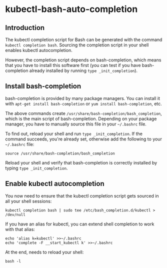 # kubectl-bash-auto-completion

## Introduction
The kubectl completion script for Bash can be generated with the command ```kubectl completion bash```. Sourcing the completion script in your shell enables kubectl autocompletion.

However, the completion script depends on bash-completion, which means that you have to install this software first (you can test if you have bash-completion already installed by running ```type _init_completion```).

## Install bash-completion
bash-completion is provided by many package managers. You can install it with ```apt-get install bash-completion``` or ```yum install bash-completion```, etc.

The above commands create ```/usr/share/bash-completion/bash_completion```, which is the main script of bash-completion. Depending on your package manager, you have to manually source this file in your ```~/.bashrc``` file.

To find out, reload your shell and run ```type _init_completion```. If the command succeeds, you're already set, otherwise add the following to your ```~/.bashrc``` file:

```
source /usr/share/bash-completion/bash_completion
```

Reload your shell and verify that bash-completion is correctly installed by typing ```type _init_completion```.

## Enable kubectl autocompletion
You now need to ensure that the kubectl completion script gets sourced in all your shell sessions:

```
kubectl completion bash | sudo tee /etc/bash_completion.d/kubectl > /dev/null
```

If you have an alias for kubectl, you can extend shell completion to work with that alias:

```
echo 'alias k=kubectl' >>~/.bashrc
echo 'complete -F __start_kubectl k' >>~/.bashrc
```

At the end, needs to reload your shell:

```
bash -l
```
